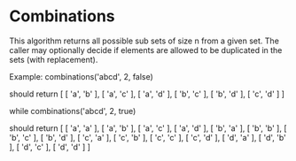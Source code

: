 # Combinations

This algorithm returns all possible sub sets of size n from a given set.
The caller may optionally decide if elements are allowed to be duplicated in the sets (with replacement).

Example:
combinations('abcd', 2, false)

should return
[ [ 'a', 'b' ],
  [ 'a', 'c' ],
  [ 'a', 'd' ],
  [ 'b', 'c' ],
  [ 'b', 'd' ],
  [ 'c', 'd' ] ]

while
combinations('abcd', 2, true)

should return
[ [ 'a', 'a' ],
  [ 'a', 'b' ],
  [ 'a', 'c' ],
  [ 'a', 'd' ],
  [ 'b', 'a' ],
  [ 'b', 'b' ],
  [ 'b', 'c' ],
  [ 'b', 'd' ],
  [ 'c', 'a' ],
  [ 'c', 'b' ],
  [ 'c', 'c' ],
  [ 'c', 'd' ],
  [ 'd', 'a' ],
  [ 'd', 'b' ],
  [ 'd', 'c' ],
  [ 'd', 'd' ] ]